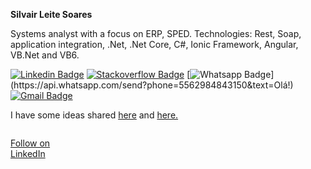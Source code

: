 **Silvair Leite Soares**

Systems analyst with a focus on ERP, SPED. Technologies: Rest, Soap, application integration, .Net, .Net Core, C#, Ionic Framework, Angular, VB.Net and VB6.


[![Linkedin Badge](https://img.shields.io/badge/-LinkedIn-blue?style=flat-square&logo=Linkedin&logoColor=white&link=https://www.linkedin.com/in/silvairleitesoares/)](https://www.linkedin.com/in/silvairleitesoares/)
[![Stackoverflow Badge](https://img.shields.io/badge/-Stackoverflow-4CA143?style=flat-square&logo=Stackoverflow&logoColor=white&link=https://pt.stackoverflow.com/users/7912859/silvair-l-soares)](https://stackoverflow.com/users/7912859/silvair-l-soares?tab=profile)
[![Whatsapp Badge](https://img.shields.io/badge/-Whatsapp-4CA143?style=flat-square&labelColor=4CA143&logo=whatsapp&logoColor=white&link=https://api.whatsapp.com/send?phone=5562984843150&text=Olá!)](https://api.whatsapp.com/send?phone=5562984843150&text=Olá!)
[![Gmail Badge](https://img.shields.io/badge/-Gmail-c14438?style=flat-square&logo=Gmail&logoColor=white&link=mailto:silvairsilverio@gmail.com)](mailto:silvairsilverio@gmail.com)

I have some ideas shared [here](https://www.profissionaisti.com.br/author/silvair-leite-soares/ "Heading link") and [here.](https://dev.to/silvairsoares)

<svg fill="none" viewBox="0 0 120 120" width="120" height="120" xmlns="http://www.w3.org/2000/svg">
  <foreignObject width="100%" height="100%">
    <div xmlns="http://www.w3.org/1999/xhtml">

      
<a class="libutton" href="https://www.linkedin.com/comm/mynetwork/discovery-see-all?usecase=PEOPLE_FOLLOWS&followMember=silvairleitesoares" target="_blank">Follow on LinkedIn</a>
    </div>
  </foreignObject>
</svg>
